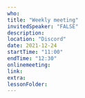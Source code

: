 ```yaml
---
who: 
title: "Weekly meeting"
invitedSpeaker: "FALSE"
description: 
location: "Discord"
date: 2021-12-24
startTime: "11:00"
endTime: "12:30"
onlinemeeting: 
link: 
extra: 
lessonFolder: 
---
```


